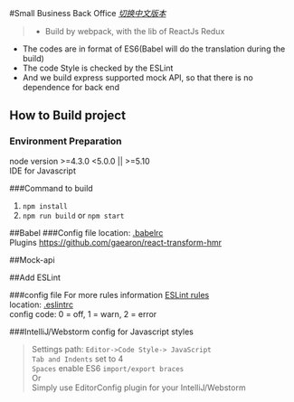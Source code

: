 #Small Business Back Office
_[切换中文版本](./README_CN.md)_  
> * Build by webpack, with the lib of ReactJs Redux  
* The codes are in format of ES6(Babel will do the translation during the build)  
* The code Style is checked by the ESLint  
* And we build express supported mock API, so that there is no dependence for back end 


## How to Build project
### Environment Preparation
node version >=4.3.0 <5.0.0 || >=5.10  
IDE for Javascript

###Command to build
1. `npm install`  
2. `npm run build` or `npm start`  


##Babel
###Config file
location: [.babelrc](./.babelrc)  
Plugins https://github.com/gaearon/react-transform-hmr  


##Mock-api


##Add ESLint

###config file
For more rules information [ESLint rules](http://eslint.cn/docs/rules/)  
location: [.eslintrc](./.eslintrc)  
config code: 0 = off, 1 = warn, 2 = error

###IntelliJ/Webstorm config for Javascript styles
>Settings path: `Editor->Code Style-> JavaScript`  
`Tab and Indents` set to 4  
`Spaces`  enable ES6 `import/export braces`  
Or  
Simply use EditorConfig plugin for your IntelliJ/Webstorm

